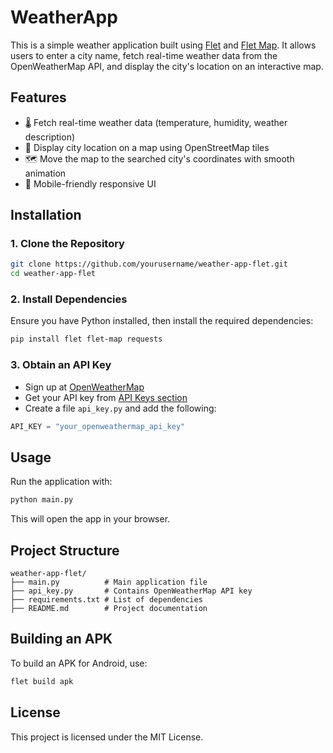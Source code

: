 # WeatherApp

This is a simple weather application built using [Flet](https://flet.dev/) and [Flet Map](https://flet.dev/docs/controls/map). It allows users to enter a city name, fetch real-time weather data from the OpenWeatherMap API, and display the city's location on an interactive map.

## Features
- 🌡️ Fetch real-time weather data (temperature, humidity, weather description)
- 📍 Display city location on a map using OpenStreetMap tiles
- 🗺️ Move the map to the searched city's coordinates with smooth animation
- 📱 Mobile-friendly responsive UI

## Installation
### 1. Clone the Repository
```sh
git clone https://github.com/yourusername/weather-app-flet.git
cd weather-app-flet
```

### 2. Install Dependencies
Ensure you have Python installed, then install the required dependencies:
```sh
pip install flet flet-map requests
```

### 3. Obtain an API Key
- Sign up at [OpenWeatherMap](https://home.openweathermap.org/users/sign_up)
- Get your API key from [API Keys section](https://home.openweathermap.org/api_keys)
- Create a file `api_key.py` and add the following:
```python
API_KEY = "your_openweathermap_api_key"
```

## Usage
Run the application with:
```sh
python main.py
```
This will open the app in your browser.

## Project Structure
```
weather-app-flet/
├── main.py          # Main application file
├── api_key.py       # Contains OpenWeatherMap API key
├── requirements.txt # List of dependencies
├── README.md        # Project documentation
```

## Building an APK
To build an APK for Android, use:
```sh
flet build apk
```

## License
This project is licensed under the MIT License.